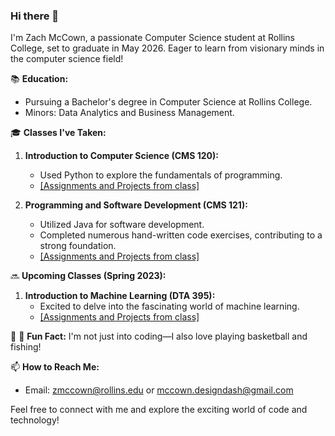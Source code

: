 ### Hi there 👋

I'm Zach McCown, a passionate Computer Science student at Rollins College, set to graduate in May 2026. Eager to learn from visionary minds in the computer science field!

📚 **Education:**
- Pursuing a Bachelor's degree in Computer Science at Rollins College.
- Minors: Data Analytics and Business Management.

🎓 **Classes I've Taken:**
1. **Introduction to Computer Science (CMS 120):**
   - Used Python to explore the fundamentals of programming.
   - [[Assignments and Projects from class]](https://github.com/zmccown26/Intro-to-Computer-Science)

2. **Programming and Software Development (CMS 121):**
   - Utilized Java for software development.
   - Completed numerous hand-written code exercises, contributing to a strong foundation.
   - [[Assignments and Projects from class]](https://github.com/zmccown26/Programming-and-Software-Development)

🔜 **Upcoming Classes (Spring 2023):**
1. **Introduction to Machine Learning (DTA 395):**
   - Excited to delve into the fascinating world of machine learning.
   - [[Assignments and Projects from class]](https://github.com/zmccown26/Intro-to-Machine-Learning)


🏀 🎣 **Fun Fact:**
I'm not just into coding—I also love playing basketball and fishing!

📫 **How to Reach Me:**
- Email: zmccown@rollins.edu or mccown.designdash@gmail.com

Feel free to connect with me and explore the exciting world of code and technology!




